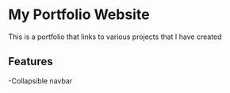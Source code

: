 # My Portfolio Website

This is a portfolio that links to various projects that I have created


## Features
-Collapsible navbar
